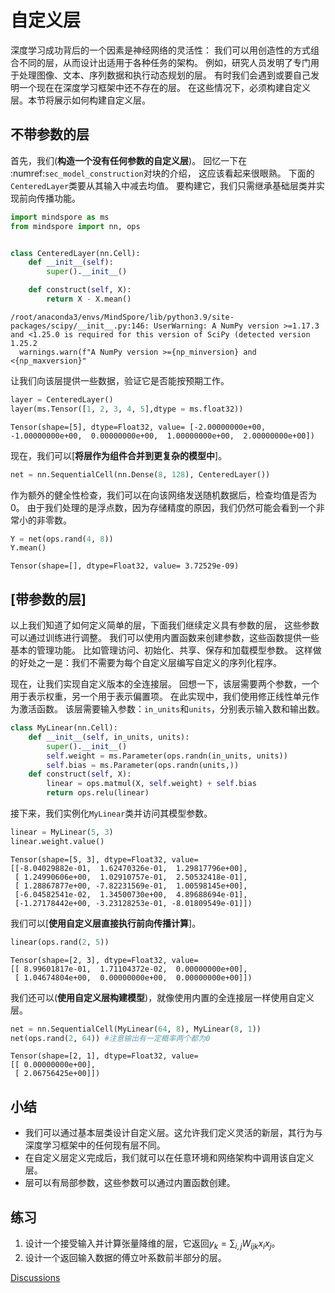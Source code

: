 # 自定义层

深度学习成功背后的一个因素是神经网络的灵活性：
我们可以用创造性的方式组合不同的层，从而设计出适用于各种任务的架构。
例如，研究人员发明了专门用于处理图像、文本、序列数据和执行动态规划的层。
有时我们会遇到或要自己发明一个现在在深度学习框架中还不存在的层。
在这些情况下，必须构建自定义层。本节将展示如何构建自定义层。

## 不带参数的层

首先，我们(**构造一个没有任何参数的自定义层**)。
回忆一下在 :numref:`sec_model_construction`对块的介绍，
这应该看起来很眼熟。
下面的`CenteredLayer`类要从其输入中减去均值。
要构建它，我们只需继承基础层类并实现前向传播功能。



```python
import mindspore as ms
from mindspore import nn, ops


class CenteredLayer(nn.Cell):
    def __init__(self):
        super().__init__()

    def construct(self, X):
        return X - X.mean()
```

    /root/anaconda3/envs/MindSpore/lib/python3.9/site-packages/scipy/__init__.py:146: UserWarning: A NumPy version >=1.17.3 and <1.25.0 is required for this version of SciPy (detected version 1.25.2
      warnings.warn(f"A NumPy version >={np_minversion} and <{np_maxversion}"


让我们向该层提供一些数据，验证它是否能按预期工作。



```python
layer = CenteredLayer()
layer(ms.Tensor([1, 2, 3, 4, 5],dtype = ms.float32))
```




    Tensor(shape=[5], dtype=Float32, value= [-2.00000000e+00, -1.00000000e+00,  0.00000000e+00,  1.00000000e+00,  2.00000000e+00])



现在，我们可以[**将层作为组件合并到更复杂的模型中**]。



```python
net = nn.SequentialCell(nn.Dense(8, 128), CenteredLayer())
```

作为额外的健全性检查，我们可以在向该网络发送随机数据后，检查均值是否为0。
由于我们处理的是浮点数，因为存储精度的原因，我们仍然可能会看到一个非常小的非零数。



```python
Y = net(ops.rand(4, 8))
Y.mean()
```




    Tensor(shape=[], dtype=Float32, value= 3.72529e-09)



## [**带参数的层**]

以上我们知道了如何定义简单的层，下面我们继续定义具有参数的层，
这些参数可以通过训练进行调整。
我们可以使用内置函数来创建参数，这些函数提供一些基本的管理功能。
比如管理访问、初始化、共享、保存和加载模型参数。
这样做的好处之一是：我们不需要为每个自定义层编写自定义的序列化程序。

现在，让我们实现自定义版本的全连接层。
回想一下，该层需要两个参数，一个用于表示权重，另一个用于表示偏置项。
在此实现中，我们使用修正线性单元作为激活函数。
该层需要输入参数：`in_units`和`units`，分别表示输入数和输出数。



```python
class MyLinear(nn.Cell):
    def __init__(self, in_units, units):
        super().__init__()
        self.weight = ms.Parameter(ops.randn(in_units, units))
        self.bias = ms.Parameter(ops.randn(units,))
    def construct(self, X):
        linear = ops.matmul(X, self.weight) + self.bias
        return ops.relu(linear)
```

接下来，我们实例化`MyLinear`类并访问其模型参数。



```python
linear = MyLinear(5, 3)
linear.weight.value()
```




    Tensor(shape=[5, 3], dtype=Float32, value=
    [[-8.04029882e-01,  1.62470326e-01,  1.29817796e+00],
     [ 1.24990606e+00,  1.02910757e-01,  2.50532418e-01],
     [ 1.28867877e+00, -7.82231569e-01,  1.00598145e+00],
     [-6.04582541e-02,  1.34500730e+00,  4.89688694e-01],
     [-1.27178442e+00, -3.23128253e-01, -8.01809549e-01]])



我们可以[**使用自定义层直接执行前向传播计算**]。



```python
linear(ops.rand(2, 5))
```




    Tensor(shape=[2, 3], dtype=Float32, value=
    [[ 8.99601817e-01,  1.71104372e-02,  0.00000000e+00],
     [ 1.04674804e+00,  0.00000000e+00,  0.00000000e+00]])



我们还可以(**使用自定义层构建模型**)，就像使用内置的全连接层一样使用自定义层。



```python
net = nn.SequentialCell(MyLinear(64, 8), MyLinear(8, 1))
net(ops.rand(2, 64)) #注意输出有一定概率两个都为0
```




    Tensor(shape=[2, 1], dtype=Float32, value=
    [[ 0.00000000e+00],
     [ 2.06756425e+00]])



## 小结

* 我们可以通过基本层类设计自定义层。这允许我们定义灵活的新层，其行为与深度学习框架中的任何现有层不同。
* 在自定义层定义完成后，我们就可以在任意环境和网络架构中调用该自定义层。
* 层可以有局部参数，这些参数可以通过内置函数创建。

## 练习

1. 设计一个接受输入并计算张量降维的层，它返回$y_k = \sum_{i, j} W_{ijk} x_i x_j$。
1. 设计一个返回输入数据的傅立叶系数前半部分的层。


[Discussions](https://discuss.d2l.ai/t/1835)

